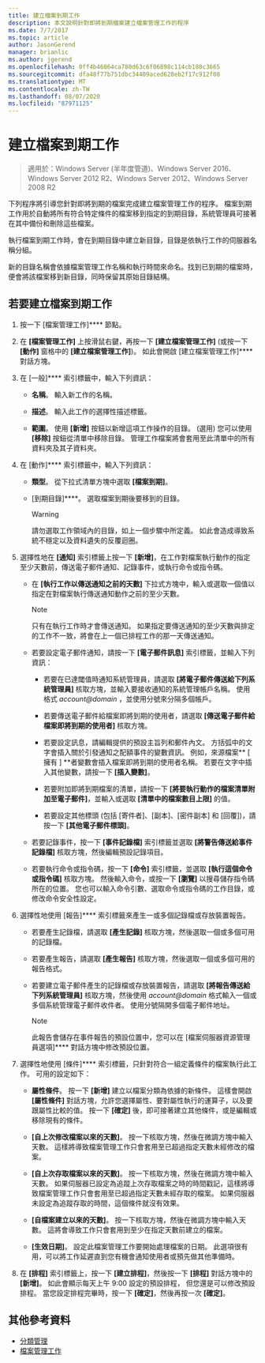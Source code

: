 ```yaml
---
title: 建立檔案到期工作
description: 本文說明針對即將到期檔案建立檔案管理工作的程序
ms.date: 7/7/2017
ms.topic: article
author: JasonGerend
manager: brianlic
ms.author: jgerend
ms.openlocfilehash: 0ff4b46064ca780d63c6f06898c114cb180c3665
ms.sourcegitcommit: dfa48f77b751dbc34409aced628eb2f17c912f08
ms.translationtype: MT
ms.contentlocale: zh-TW
ms.lasthandoff: 08/07/2020
ms.locfileid: "87971125"
---
```

# <a name="create-a-file-expiration-task"></a>建立檔案到期工作

> 適用於：Windows Server (半年度管道)、Windows Server 2016、Windows Server 2012 R2、Windows Server 2012、Windows Server 2008 R2

下列程序將引導您針對即將到期的檔案完成建立檔案管理工作的程序。 檔案到期工作用於自動將所有符合特定條件的檔案移到指定的到期目錄，系統管理員可接著在其中備份和刪除這些檔案。

執行檔案到期工作時，會在到期目錄中建立新目錄，目錄是依執行工作的伺服器名稱分組。

新的目錄名稱會依據檔案管理工作名稱和執行時間來命名。找到已到期的檔案時，便會將該檔案移到新目錄，同時保留其原始目錄結構。

## <a name="to-create-a-file-expiration-task"></a>若要建立檔案到期工作

1. 按一下 [檔案管理工作]**** 節點。

2. 在 **\[檔案管理工作\]** 上按滑鼠右鍵，再按一下 **\[建立檔案管理工作\]** (或按一下 **\[動作\]** 窗格中的 **\[建立檔案管理工作\]**)。 如此會開啟 [建立檔案管理工作]**** 對話方塊。

3. 在 [一般]**** 索引標籤中，輸入下列資訊：

   -   **名稱**。 輸入新工作的名稱。

   -   **描述**。 輸入此工作的選擇性描述標籤。

   -   **範圍**。 使用 **\[新增\]** 按鈕以新增這項工作操作的目錄。 (選用) 您可以使用 **\[移除\]** 按鈕從清單中移除目錄。 管理工作檔案將會套用至此清單中的所有資料夾及其子資料夾。

4. 在 [動作]**** 索引標籤中，輸入下列資訊：

   - **類型**。 從下拉式清單方塊中選取 **\[檔案到期\]**。

   - [到期目錄]****。 選取檔案到期後要移到的目錄。

     > [!Warning]
     > 請勿選取工作領域內的目錄，如上一個步驟中所定義。 如此會造成導致系統不穩定以及資料遺失的反覆迴圈。

5. 選擇性地在 **\[通知\]** 索引標籤上按一下 **\[新增\]**，在工作對檔案執行動作的指定至少天數前，傳送電子郵件通知、記錄事件，或執行命令或指令碼。

   - 在 **\[執行工作以傳送通知之前的天數\]** 下拉式方塊中，輸入或選取一個值以指定在對檔案執行傳送通知動作之前的至少天數。

     > [!Note]
     > 只有在執行工作時才會傳送通知。 如果指定要傳送通知的至少天數與排定的工作不一致，將會在上一個已排程工作的那一天傳送通知。

   - 若要設定電子郵件通知，請按一下 **\[電子郵件訊息\]** 索引標籤，並輸入下列資訊：

     - 若要在已達閾值時通知系統管理員，請選取 **\[將電子郵件傳送給下列系統管理員\]** 核取方塊，並輸入要接收通知的系統管理帳戶名稱。 使用格式 <em>account@domain</em> ，並使用分號來分隔多個帳戶。

     - 若要傳送電子郵件給檔案即將到期的使用者，請選取 **\[傳送電子郵件給檔案即將到期的使用者\]** 核取方塊。

     - 若要設定訊息，請編輯提供的預設主旨列和郵件內文。 方括弧中的文字會插入關於引發通知之配額事件的變數資訊。 例如，來源檔案** \[ 擁有 \] **者變數會插入檔案即將到期的使用者名稱。 若要在文字中插入其他變數，請按一下 **\[插入變數\]**。

     - 若要附加即將到期檔案的清單，請按一下 **\[將要執行動作的檔案清單附加至電子郵件\]**，並輸入或選取 **\[清單中的檔案數目上限\]** 的值。

     - 若要設定其他標頭 (包括 [寄件者]、[副本]、[密件副本] 和 [回覆])，請按一下 **\[其他電子郵件標頭\]**。

   - 若要記錄事件，按一下 **\[事件記錄檔\]** 索引標籤並選取 **\[將警告傳送給事件記錄檔\]** 核取方塊，然後編輯預設記錄項目。

   - 若要執行命令或指令碼，按一下 **\[命令\]** 索引標籤，並選取 **\[執行這個命令或指令碼\]** 核取方塊。 然後輸入命令，或按一下 **\[瀏覽\]** 以搜尋儲存指令碼所在的位置。 您也可以輸入命令引數、選取命令或指令碼的工作目錄，或修改命令安全性設定。

6. 選擇性地使用 [報告]**** 索引標籤來產生一或多個記錄檔或存放裝置報告。

   - 若要產生記錄檔，請選取 **\[產生記錄\]** 核取方塊，然後選取一個或多個可用的記錄檔。

   - 若要產生報告，請選取 **\[產生報告\]** 核取方塊，然後選取一個或多個可用的報告格式。

   - 若要建立電子郵件產生的記錄檔或存放裝置報告，請選取 **\[將報告傳送給下列系統管理員\]** 核取方塊，然後使用 <em>account@domain</em> 格式輸入一個或多個系統管理電子郵件收件者。 使用分號隔開多個電子郵件地址。

     > [!Note]
     > 此報告會儲存在事件報告的預設位置中，您可以在 [檔案伺服器資源管理員選項]**** 對話方塊中修改預設位置。

7. 選擇性地使用 [條件]**** 索引標籤，只針對符合一組定義條件的檔案執行此工作。 可用的設定如下：

    -   **屬性條件**。 按一下 **\[新增\]** 建立以檔案分類為依據的新條件。 這樣會開啟 **\[屬性條件\]** 對話方塊，允許您選擇屬性、要對屬性執行的運算子，以及要跟屬性比較的值。 按一下 **\[確定\]** 後，即可接著建立其他條件，或是編輯或移除現有的條件。

    -   **\[自上次修改檔案以來的天數\]**。 按一下核取方塊，然後在微調方塊中輸入天數。 這樣將導致檔案管理工作只會套用至已超過指定天數未經修改的檔案。

    -   **\[自上次存取檔案以來的天數\]**。 按一下核取方塊，然後在微調方塊中輸入天數。 如果伺服器已設定為追蹤上次存取檔案之時的時間戳記，這樣將導致檔案管理工作只會套用至已超過指定天數未經存取的檔案。 如果伺服器未設定為追蹤存取的時間，這個條件就沒有效果。

    -   **\[自檔案建立以來的天數\]**。 按一下核取方塊，然後在微調方塊中輸入天數。 這將會導致工作只會套用到至少在指定天數前建立的檔案。

    -   **\[生效日期\]**。 設定此檔案管理工作要開始處理檔案的日期。 此選項很有用，可以將工作延遲直到您有機會通知使用者或預先做其他準備時。

8. 在 **\[排程\]** 索引標籤上，按一下 **\[建立排程\]**，然後按一下 **\[排程\]** 對話方塊中的 **\[新增\]**。 如此會顯示每天上午 9:00 設定的預設排程， 但您還是可以修改預設排程。 當您設定排程完畢時，按一下 **\[確定\]**，然後再按一次 **\[確定\]**。

## <a name="additional-references"></a>其他參考資料

-   [分類管理](classification-management.md)
-   [檔案管理工作](file-management-tasks.md)